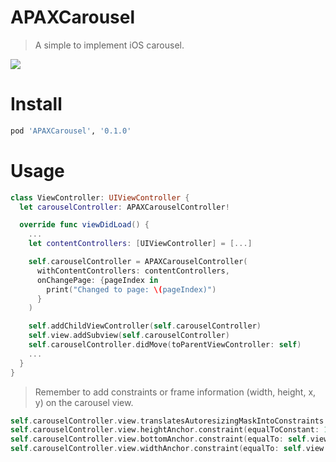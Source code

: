 # APAXCarousel
> A simple to implement iOS carousel.

![](https://github.com/joegesualdo/APAXCarousel/raw/master/APAXCarousel_demo.gif)

# Install
```ruby
pod 'APAXCarousel', '0.1.0'
```

# Usage
```swift
class ViewController: UIViewController {
  let carouselController: APAXCarouselController!

  override func viewDidLoad() {
    ...
    let contentControllers: [UIViewController] = [...]

    self.carouselController = APAXCarouselController(
      withContentControllers: contentControllers,
      onChangePage: {pageIndex in
        print("Changed to page: \(pageIndex)")
      }
    )

    self.addChildViewController(self.carouselController)
    self.view.addSubview(self.carouselController)
    self.carouselController.didMove(toParentViewController: self)
    ...
  }
}
```
> Remember to add constraints or frame information (width, height, x, y) on the carousel view.

```swift
self.carouselController.view.translatesAutoresizingMaskIntoConstraints = false;
self.carouselController.view.heightAnchor.constraint(equalToConstant: 100).isActive = true
self.carouselController.view.bottomAnchor.constraint(equalTo: self.view.bottomAnchor).isActive = true
self.carouselController.view.widthAnchor.constraint(equalTo: self.view.widthAnchor).isActive = true
```
